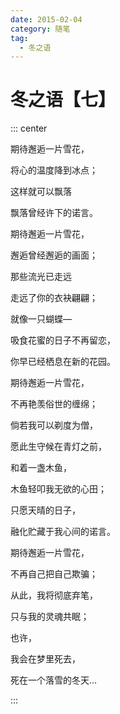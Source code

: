 ```yaml
---
date: 2015-02-04
category: 随笔
tag:
  - 冬之语
---
```


# 冬之语【七】

::: center

期待邂逅一片雪花，

将心的温度降到冰点；

这样就可以飘落

飘落曾经许下的诺言。

期待邂逅一片雪花，

邂逅曾经邂逅的画面；

那些流光已走远

走远了你的衣袂翩翩；

就像一只蝴蝶—

吸食花蜜的日子不再留恋，

你早已经栖息在新的花园。

期待邂逅一片雪花，

不再艳羡俗世的缠绵；

倘若我可以剃度为僧，

愿此生守候在青灯之前，

和着一盏木鱼，

木鱼轻叩我无欲的心田；

只愿天晴的日子，

融化贮藏于我心间的诺言。

期待邂逅一片雪花，

不再自己把自己欺骗；

从此，我将彻底弃笔，

只与我的灵魂共眠；

也许，

我会在梦里死去，

死在一个落雪的冬天…

:::
